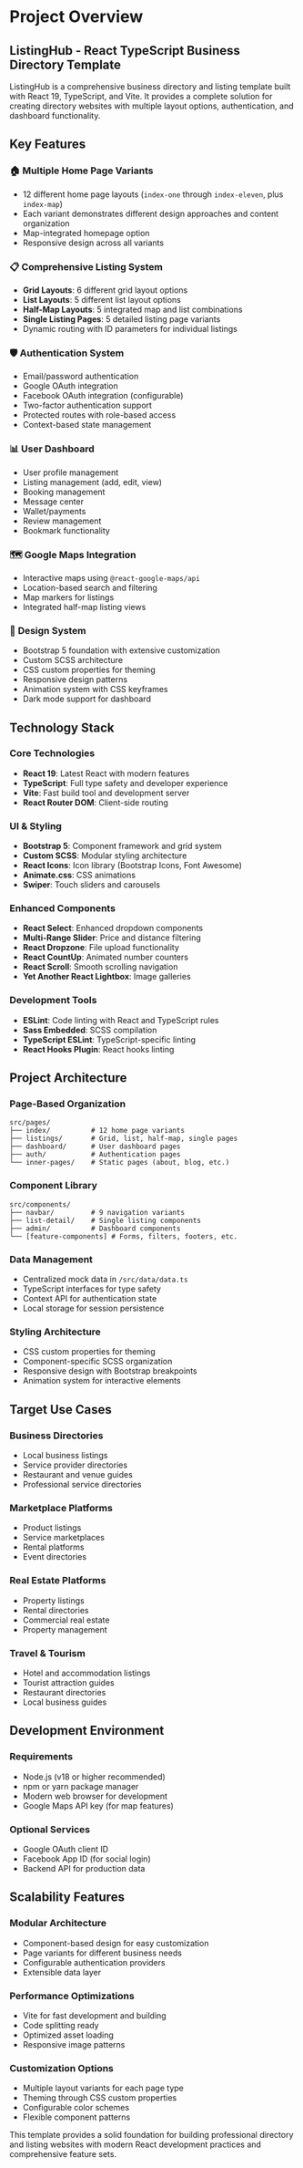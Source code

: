 # Project Overview

## ListingHub - React TypeScript Business Directory Template

ListingHub is a comprehensive business directory and listing template built with React 19, TypeScript, and Vite. It provides a complete solution for creating directory websites with multiple layout options, authentication, and dashboard functionality.

## Key Features

### 🏠 **Multiple Home Page Variants**
- 12 different home page layouts (`index-one` through `index-eleven`, plus `index-map`)
- Each variant demonstrates different design approaches and content organization
- Map-integrated homepage option
- Responsive design across all variants

### 📋 **Comprehensive Listing System**
- **Grid Layouts**: 6 different grid layout options
- **List Layouts**: 5 different list layout options  
- **Half-Map Layouts**: 5 integrated map and list combinations
- **Single Listing Pages**: 5 detailed listing page variants
- Dynamic routing with ID parameters for individual listings

### 🛡️ **Authentication System**
- Email/password authentication
- Google OAuth integration
- Facebook OAuth integration (configurable)
- Two-factor authentication support
- Protected routes with role-based access
- Context-based state management

### 📊 **User Dashboard**
- User profile management
- Listing management (add, edit, view)
- Booking management
- Message center
- Wallet/payments
- Review management
- Bookmark functionality

### 🗺️ **Google Maps Integration**
- Interactive maps using `@react-google-maps/api`
- Location-based search and filtering
- Map markers for listings
- Integrated half-map listing views

### 🎨 **Design System**
- Bootstrap 5 foundation with extensive customization
- Custom SCSS architecture
- CSS custom properties for theming
- Responsive design patterns
- Animation system with CSS keyframes
- Dark mode support for dashboard

## Technology Stack

### **Core Technologies**
- **React 19**: Latest React with modern features
- **TypeScript**: Full type safety and developer experience
- **Vite**: Fast build tool and development server
- **React Router DOM**: Client-side routing

### **UI & Styling**
- **Bootstrap 5**: Component framework and grid system
- **Custom SCSS**: Modular styling architecture
- **React Icons**: Icon library (Bootstrap Icons, Font Awesome)
- **Animate.css**: CSS animations
- **Swiper**: Touch sliders and carousels

### **Enhanced Components**
- **React Select**: Enhanced dropdown components
- **Multi-Range Slider**: Price and distance filtering
- **React Dropzone**: File upload functionality
- **React CountUp**: Animated number counters
- **React Scroll**: Smooth scrolling navigation
- **Yet Another React Lightbox**: Image galleries

### **Development Tools**
- **ESLint**: Code linting with React and TypeScript rules
- **Sass Embedded**: SCSS compilation
- **TypeScript ESLint**: TypeScript-specific linting
- **React Hooks Plugin**: React hooks linting

## Project Architecture

### **Page-Based Organization**
```
src/pages/
├── index/          # 12 home page variants
├── listings/       # Grid, list, half-map, single pages
├── dashboard/      # User dashboard pages
├── auth/           # Authentication pages
└── inner-pages/    # Static pages (about, blog, etc.)
```

### **Component Library**
```
src/components/
├── navbar/         # 9 navigation variants
├── list-detail/    # Single listing components
├── admin/          # Dashboard components
└── [feature-components] # Forms, filters, footers, etc.
```

### **Data Management**
- Centralized mock data in `/src/data/data.ts`
- TypeScript interfaces for type safety
- Context API for authentication state
- Local storage for session persistence

### **Styling Architecture**
- CSS custom properties for theming
- Component-specific SCSS organization
- Responsive design with Bootstrap breakpoints
- Animation system for interactive elements

## Target Use Cases

### **Business Directories**
- Local business listings
- Service provider directories
- Restaurant and venue guides
- Professional service directories

### **Marketplace Platforms**
- Product listings
- Service marketplaces
- Rental platforms
- Event directories

### **Real Estate Platforms**
- Property listings
- Rental directories
- Commercial real estate
- Property management

### **Travel & Tourism**
- Hotel and accommodation listings
- Tourist attraction guides
- Restaurant directories
- Local business guides

## Development Environment

### **Requirements**
- Node.js (v18 or higher recommended)
- npm or yarn package manager
- Modern web browser for development
- Google Maps API key (for map features)

### **Optional Services**
- Google OAuth client ID
- Facebook App ID (for social login)
- Backend API for production data

## Scalability Features

### **Modular Architecture**
- Component-based design for easy customization
- Page variants for different business needs
- Configurable authentication providers
- Extensible data layer

### **Performance Optimizations**
- Vite for fast development and building
- Code splitting ready
- Optimized asset loading
- Responsive image patterns

### **Customization Options**
- Multiple layout variants for each page type
- Theming through CSS custom properties
- Configurable color schemes
- Flexible component patterns

This template provides a solid foundation for building professional directory and listing websites with modern React development practices and comprehensive feature sets.